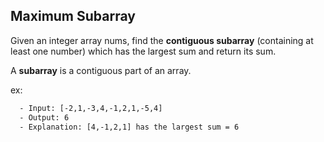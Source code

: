## Maximum Subarray

Given an integer array nums, find the **contiguous subarray** (containing at least one number) which has the largest sum and return its sum.

A **subarray** is a contiguous part of an array.

ex:

```txt
  - Input: [-2,1,-3,4,-1,2,1,-5,4]
  - Output: 6
  - Explanation: [4,-1,2,1] has the largest sum = 6
```
